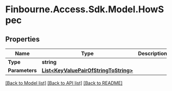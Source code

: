 # Finbourne.Access.Sdk.Model.HowSpec

## Properties

Name | Type | Description | Notes
------------ | ------------- | ------------- | -------------
**Type** | **string** |  | [optional] 
**Parameters** | [**List&lt;KeyValuePairOfStringToString&gt;**](KeyValuePairOfStringToString.md) |  | [optional] 

[[Back to Model list]](../README.md#documentation-for-models) [[Back to API list]](../README.md#documentation-for-api-endpoints) [[Back to README]](../README.md)

